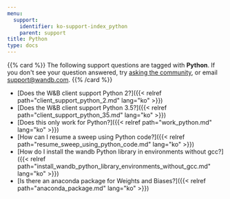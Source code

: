 ```yaml
---
menu:
  support:
    identifier: ko-support-index_python
    parent: support
title: Python
type: docs
---
```


{{% card %}}
The following support questions are tagged with <b>Python</b>. If you don't see 
your question answered, try [asking the community](https://community.wandb.ai/), 
or email [support@wandb.com](mailto:support@wandb.com).
{{% /card %}}

- [Does the W&B client support Python 2?]({{< relref path="client_support_python_2.md" lang="ko" >}})
- [Does the W&B client support Python 3.5?]({{< relref path="client_support_python_35.md" lang="ko" >}})
- [Does this only work for Python?]({{< relref path="work_python.md" lang="ko" >}})
- [How can I resume a sweep using Python code?]({{< relref path="resume_sweep_using_python_code.md" lang="ko" >}})
- [How do I install the wandb Python library in environments without gcc?]({{< relref path="install_wandb_python_library_environments_without_gcc.md" lang="ko" >}})
- [Is there an anaconda package for Weights and Biases?]({{< relref path="anaconda_package.md" lang="ko" >}})